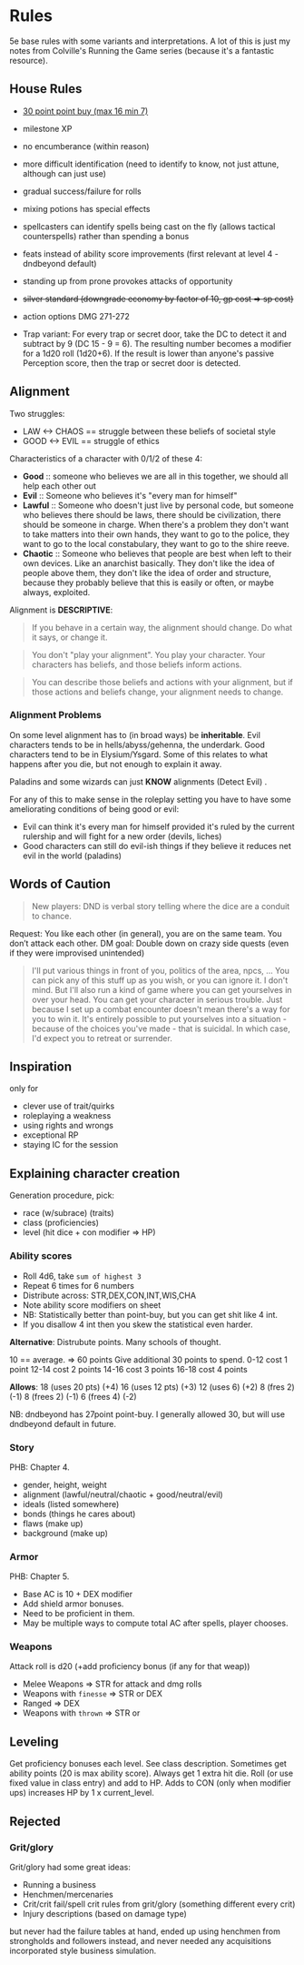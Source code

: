 # Rules
5e base rules with some variants and interpretations.
A lot of this is just my notes from Colville's Running the Game series (because it's a fantastic resource).

## House Rules
- [30 point point buy (max 16 min 7)](https://www.dndbeyond.com/linkout?remoteUrl=http%253a%252f%252fchicken-dinner.com%252f5e%252f5e-point-buy.html%2523customrace%2526NA%25268%25268%25268%25268%25268%25268%25260%25260%252630%252616%25266%252619%252615%252612%25269%25267%25265%25264%25263%25262%25261%25260%25261%25262%25264%25266%25269%25264%25264%25264%25264%25264%25264)
- milestone XP
- no encumberance (within reason)
- more difficult identification (need to identify to know, not just attune, although can just use)
- gradual success/failure for rolls
- mixing potions has special effects
- spellcasters can identify spells being cast on the fly (allows tactical counterspells) rather than spending a bonus
- feats instead of ability score improvements (first relevant at level 4 - dndbeyond default)
- standing up from prone provokes attacks of opportunity
- ~~silver standard (downgrade economy by factor of 10, gp cost => sp cost)~~

- action options DMG 271-272
- Trap variant: For every trap or secret door, take the DC to detect it and subtract by 9 (DC 15 - 9 = 6). The resulting number becomes a modifier for a 1d20 roll (1d20+6). If the result is lower than anyone's passive Perception score, then the trap or secret door is detected.

## Alignment
Two struggles:
- LAW <-> CHAOS == struggle between these beliefs of societal style
- GOOD <-> EVIL == struggle of ethics

Characteristics of a character with 0/1/2 of these 4:

- **Good** :: someone who believes we are all in this together, we should all help each other out
- **Evil** :: Someone who believes it's "every man for himself"
- **Lawful** :: Someone who doesn't just live by personal code, but someone who believes there should be laws, there should be civilization, there should be someone in charge. When there's a problem they don't want to take matters into their own hands, they want to go to the police, they want to go to the local constabulary, they want to go to the shire reeve.
- **Chaotic** :: Someone who believes that people are best when left to their own devices. Like an anarchist basically. They don't like the idea of people above them, they don't like the idea of order and structure, because they probably believe that this is easily or often, or maybe always, exploited.

Alignment is **DESCRIPTIVE**:
> If you behave in a certain way, the alignment should change.
Do what it says, or change it.

> You don't "play your alignment". You play your character. Your characters has beliefs, and those beliefs inform actions.

> You can describe those beliefs and actions with your alignment, but if those actions and beliefs change, your alignment needs to change.

### Alignment Problems
On some level alignment has to (in broad ways) be **inheritable**. Evil characters tends to be in hells/abyss/gehenna, the underdark. Good characters tend to be in Elysium/Ysgard. Some of this relates to what happens after you die, but not enough to explain it away.

Paladins and some wizards can just **KNOW** alignments (Detect Evil) .

For any of this to make sense in the roleplay setting you have to have some ameliorating conditions of being good or evil:

- Evil can think it's every man for himself provided it's ruled by the current rulership and will fight for a new order (devils, liches)
- Good characters can still do evil-ish things if they believe it reduces net evil in the world (paladins)

## Words of Caution
> New players: DND is verbal story telling where the dice are a conduit to chance.

Request: You like each other (in general), you are on the same team. You don’t attack each other.
DM goal: Double down on crazy side quests (even if they were improvised unintended)

> I'll put various things in front of you, politics of the area, npcs, ...
> You can pick any of this stuff up as you wish, or you can ignore it. I don't mind.
> But I'll also run a kind of game where you can get yourselves in over your head. You can get your character in serious trouble.
> Just because I set up a combat encounter doesn't mean there's a way for you to win it.
> It's entirely possible to put yourselves into a situation - because of the choices you've made - that is suicidal. In which case, I'd expect you to retreat or surrender.

## Inspiration
only for
- clever use of trait/quirks
- roleplaying a weakness
- using rights and wrongs
- exceptional RP
- staying IC for the session

## Explaining character creation
Generation procedure, pick:
- race (w/subrace) (traits)
- class (proficiencies)
- level (hit dice + con modifier => HP)

### Ability scores
- Roll 4d6, take `sum of highest 3`
- Repeat 6 times for 6 numbers
- Distribute across: STR,DEX,CON,INT,WIS,CHA
- Note ability score modifiers on sheet
- NB: Statistically better than point-buy, but you can get shit like 4 int.
- If you disallow 4 int then you skew the statistical even harder.

**Alternative**:
Distrubute points. Many schools of thought.

10 == average. => 60 points
Give additional 30 points to spend.
0-12 cost 1 point
12-14 cost 2 points
14-16 cost 3 points
16-18 cost 4 points

**Allows**:
18 (uses 20 pts) (+4)
16 (uses 12 pts) (+3)
12 (uses 6) (+2)
8 (fres 2) (-1)
8 (frees 2) (-1)
6 (frees 4) (-2)

NB: dndbeyond has 27point point-buy. I generally allowed 30, but will use dndbeyond default in future.

### Story
PHB: Chapter 4.
- gender, height, weight
- alignment (lawful/neutral/chaotic + good/neutral/evil)
- ideals (listed somewhere)
- bonds (things he cares about)
- flaws (make up)
- background (make up)

### Armor
PHB: Chapter 5.
- Base AC is 10 + DEX modifier
- Add shield armor bonuses.
- Need to be proficient in them.
- May be multiple ways to compute total AC after spells, player chooses.

### Weapons
Attack roll is d20 (+add proficiency bonus (if any for that weap))
- Melee Weapons => STR for attack and dmg rolls
- Weapons with `finesse` => STR or DEX
- Ranged => DEX
- Weapons with `thrown` => STR or

## Leveling
Get proficiency bonuses each level. See class description.
Sometimes get ability points (20 is max ability score).
Always get 1 extra hit die. Roll (or use fixed value in class entry) and add to HP.
Adds to CON (only when modifier ups) increases HP by 1 x current_level.


## Rejected
### Grit/glory
Grit/glory had some great ideas:

- Running a business
- Henchmen/mercenaries
- Crit/crit fail/spell crit rules from grit/glory (something different every crit)
- Injury descriptions (based on damage type)

but never had the failure tables at hand, ended up using henchmen from strongholds and followers instead, and never needed any acquisitions incorporated style business simulation.
